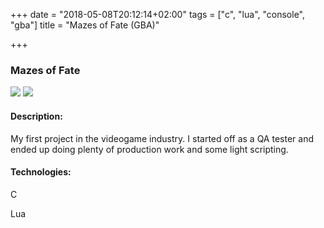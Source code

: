 +++
date = "2018-05-08T20:12:14+02:00"
tags = ["c", "lua", "console", "gba"]
title = "Mazes of Fate (GBA)"

+++
### Mazes of Fate

![](/uploads/2018/05/08/45860-Mazes_of_Fate_(U)(Rising_Sun)-1.png) ![](/uploads/2018/05/08/ss-004.jpg)

#### Description:

My first project in the videogame industry. I started off as a QA tester and ended up doing plenty of production work and some light scripting.

#### Technologies:

C

Lua